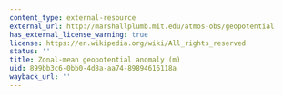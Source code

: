 ```yaml
---
content_type: external-resource
external_url: http://marshallplumb.mit.edu/atmos-obs/geopotential
has_external_license_warning: true
license: https://en.wikipedia.org/wiki/All_rights_reserved
status: ''
title: Zonal-mean geopotential anomaly (m)
uid: 899bb3c6-0bb0-4d8a-aa74-89894616118a
wayback_url: ''
---
```

